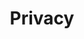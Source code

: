 ---
title: Privacy  
layout: collection  
permalink: /privacy/  
collection: portfolio  
entries_layout: grid  
classes: single  
sort_by: title  
published: false
---
